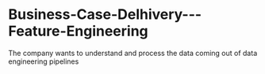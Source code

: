 # Business-Case-Delhivery---Feature-Engineering
The company wants to understand and process the data coming out of data engineering pipelines
